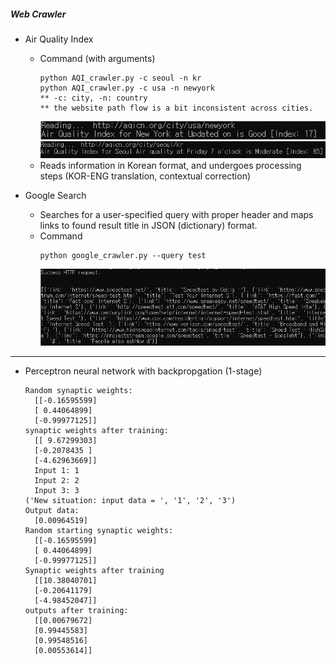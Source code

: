 ##### Web Crawler

- Air Quality Index
  - Command (with arguments)
    ```console 
    python AQI_crawler.py -c seoul -n kr
    python AQI_crawler.py -c usa -n newyork
    ** -c: city, -n: country
    ** the website path flow is a bit inconsistent across cities.
    ```
    ![NewYork](outputs/newyork.jpg)
    ![Seoul](outputs/seoul.jpg)
  - Reads information in Korean format, and undergoes processing steps (KOR-ENG translation, contextual correction) 

- Google Search
  - Searches for a user-specified query with proper header and maps links to found result title in JSON (dictionary) format. 
  - Command
    ```console
    python google_crawler.py --query test
    ```
    ![Output](outputs/test.jpg)

***********

- Perceptron neural network with backpropgation (1-stage)
  ```script
  Random synaptic weights:
    [[-0.16595599]
    [ 0.44064899]
    [-0.99977125]]
  synaptic weights after training:
    [[ 9.67299303]
    [-0.2078435 ]
    [-4.62963669]]
    Input 1: 1
    Input 2: 2
    Input 3: 3
  ('New situation: input data = ', '1', '2', '3')
  Output data:
    [0.00964519]
  Random starting synaptic weights:
    [[-0.16595599]
    [ 0.44064899]
    [-0.99977125]]
  Synaptic weights after training
    [[10.38040701]
    [-0.20641179]
    [-4.98452047]]
  outputs after training:
    [[0.00679672]
    [0.99445583]
    [0.99548516]
    [0.00553614]]
  ```